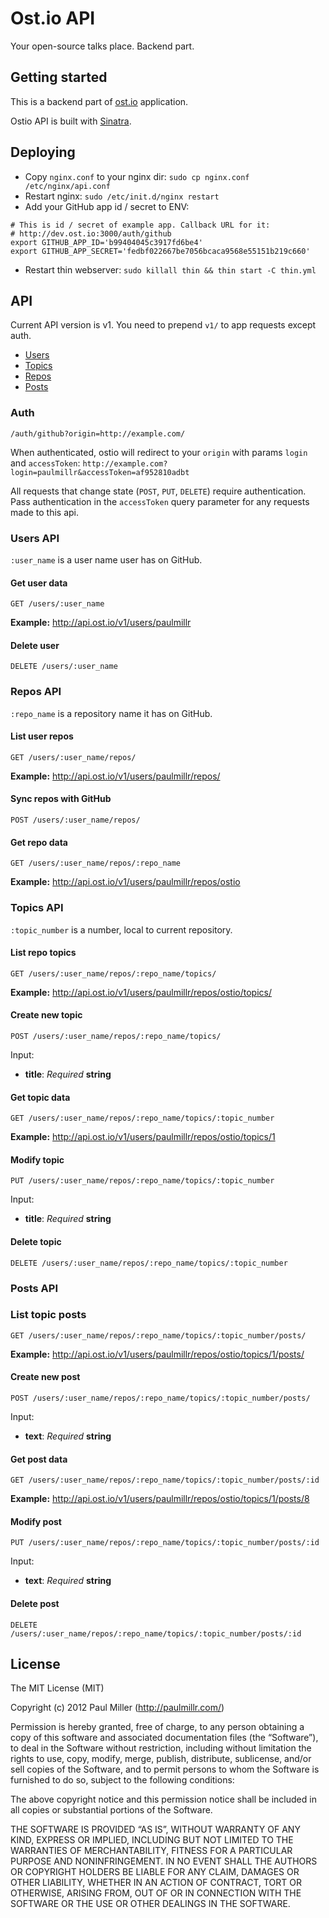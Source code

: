 # Ost.io API
Your open-source talks place. Backend part.

## Getting started
This is a backend part of [ost.io](http://ost.io/) application.

Ostio API is built with [Sinatra](http://www.sinatrarb.com/).

## Deploying
* Copy `nginx.conf` to your nginx dir: `sudo cp nginx.conf /etc/nginx/api.conf`
* Restart nginx: `sudo /etc/init.d/nginx restart`
* Add your GitHub app id / secret to ENV:

```
# This is id / secret of example app. Callback URL for it:
# http://dev.ost.io:3000/auth/github
export GITHUB_APP_ID='b99404045c3917fd6be4'
export GITHUB_APP_SECRET='fedbf022667be7056bcaca9568e55151b219c660'
```

* Restart thin webserver: `sudo killall thin && thin start -C thin.yml`

## API
Current API version is v1. You need to prepend `v1/` to app requests except auth.

* [Users](#users-api)
* [Topics](#repos-api)
* [Repos](#topics-api)
* [Posts](#posts-api)

### Auth
`/auth/github?origin=http://example.com/`



When authenticated, ostio will redirect to your `origin` with params `login` and `accessToken`:
`http://example.com?login=paulmillr&accessToken=af952810adbt`

All requests that change state (`POST`, `PUT`, `DELETE`) require authentication.
Pass authentication in the `accessToken` query parameter for any requests made to this api.

### Users API
`:user_name` is a user name user has on GitHub.

#### Get user data
`GET /users/:user_name`

**Example:** http://api.ost.io/v1/users/paulmillr

#### Delete user
`DELETE /users/:user_name`

### Repos API
`:repo_name` is a repository name it has on GitHub.

#### List user repos
`GET /users/:user_name/repos/`

**Example:** http://api.ost.io/v1/users/paulmillr/repos/

#### Sync repos with GitHub
`POST /users/:user_name/repos/`

#### Get repo data
`GET /users/:user_name/repos/:repo_name`

**Example:** http://api.ost.io/v1/users/paulmillr/repos/ostio

### Topics API
`:topic_number` is a number, local to current repository.

#### List repo topics
`GET /users/:user_name/repos/:repo_name/topics/`

**Example:** http://api.ost.io/v1/users/paulmillr/repos/ostio/topics/

#### Create new topic
`POST /users/:user_name/repos/:repo_name/topics/`

Input:

* **title**: *Required* **string**

#### Get topic data
`GET /users/:user_name/repos/:repo_name/topics/:topic_number`

**Example:** http://api.ost.io/v1/users/paulmillr/repos/ostio/topics/1

#### Modify topic
`PUT /users/:user_name/repos/:repo_name/topics/:topic_number`

Input:

* **title**: *Required* **string**

#### Delete topic
`DELETE /users/:user_name/repos/:repo_name/topics/:topic_number`

### Posts API
### List topic posts
`GET /users/:user_name/repos/:repo_name/topics/:topic_number/posts/`

**Example:** http://api.ost.io/v1/users/paulmillr/repos/ostio/topics/1/posts/

#### Create new post
`POST /users/:user_name/repos/:repo_name/topics/:topic_number/posts/`

Input:

* **text**: *Required* **string**

#### Get post data
`GET /users/:user_name/repos/:repo_name/topics/:topic_number/posts/:id`

**Example:** http://api.ost.io/v1/users/paulmillr/repos/ostio/topics/1/posts/8

#### Modify post
`PUT /users/:user_name/repos/:repo_name/topics/:topic_number/posts/:id`

Input:

* **text**: *Required* **string**

#### Delete post
`DELETE /users/:user_name/repos/:repo_name/topics/:topic_number/posts/:id`

## License
The MIT License (MIT)

Copyright (c) 2012 Paul Miller (http://paulmillr.com/)

Permission is hereby granted, free of charge, to any person obtaining a copy
of this software and associated documentation files (the “Software”), to deal
in the Software without restriction, including without limitation the rights
to use, copy, modify, merge, publish, distribute, sublicense, and/or sell
copies of the Software, and to permit persons to whom the Software is
furnished to do so, subject to the following conditions:

The above copyright notice and this permission notice shall be included in
all copies or substantial portions of the Software.

THE SOFTWARE IS PROVIDED “AS IS”, WITHOUT WARRANTY OF ANY KIND, EXPRESS OR
IMPLIED, INCLUDING BUT NOT LIMITED TO THE WARRANTIES OF MERCHANTABILITY,
FITNESS FOR A PARTICULAR PURPOSE AND NONINFRINGEMENT. IN NO EVENT SHALL THE
AUTHORS OR COPYRIGHT HOLDERS BE LIABLE FOR ANY CLAIM, DAMAGES OR OTHER
LIABILITY, WHETHER IN AN ACTION OF CONTRACT, TORT OR OTHERWISE, ARISING FROM,
OUT OF OR IN CONNECTION WITH THE SOFTWARE OR THE USE OR OTHER DEALINGS IN
THE SOFTWARE.
